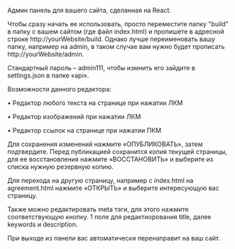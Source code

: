 Админ панель для вашего сайта, сделанная на React.

Чтобы сразу начать ее использовать, просто переместите папку "build" в папку с вашем сайтом (где файл index.html) и пропишете в адресной строке http://yourWebsite/build. Однако лучше переименовать вашу папку, например на admin, в таком случае вам нужно будет прописать http://yourWebsite/admin.

Стандартный пароль – admin111, чтобы измнить его зайдите в settings.json в папке «api».

Возможности данного редактора:

• Редактор любого текста на странице при нажатии ЛКМ

• Редактор изображений при нажатии ЛКМ

• Редактор ссылок на странице при нажатии ПКМ

Для сохранения изменений нажмите «ОПУБЛИКОВАТЬ», затем подтвердите. Перед публикацией сохранится копия текущей страницы, для ее восстановления нажмите «ВОССТАНОВИТЬ» и выберите из списка нужную резервную копию.

Для перехода на другую страницу, например с index.html на agreement.html нажмите «ОТКРЫТЬ» и выберите интересующую вас страницу.

Также можно редактировать meta тэги, для этого нажмите соответствующую кнопку. 1 поле для редактиорования title, далее keywords и description.

При выходе из панели вас автоматически перенаправит на ваш сайт.
